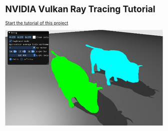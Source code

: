﻿# NVIDIA Vulkan Ray Tracing Tutorial

[Start the tutorial of this project](https://nvpro-samples.github.io/vk_raytracing_tutorial/vkrt_tuto_manyhits.md.html)

![](../docs/Images/manyhits.png)